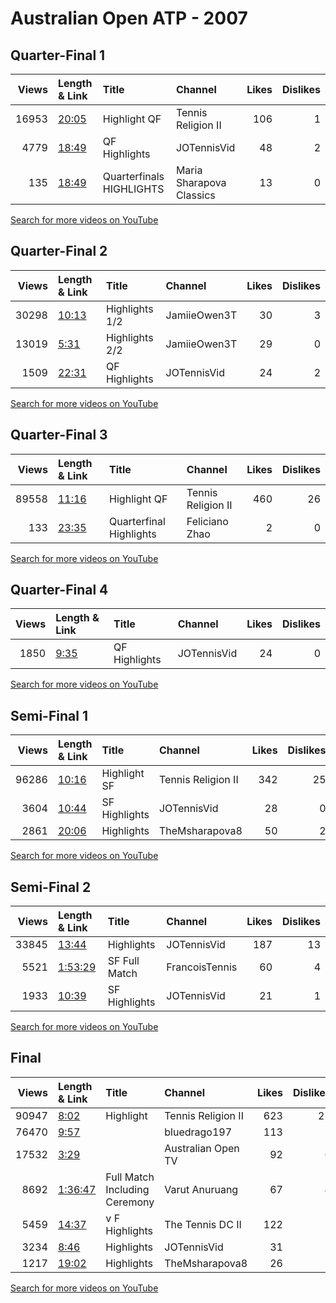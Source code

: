 
# Australian Open ATP - 2007
    
## Quarter-Final 1
|   Views | Length & Link                                        | Title                     | Channel                  |   Likes |   Dislikes |
|--------:|:-----------------------------------------------------|:--------------------------|:-------------------------|--------:|-----------:|
|   16953 | [20:05](https://www.youtube.com/watch?v=gw9u7T9_LKQ) | Highlight   QF            | Tennis Religion II       |     106 |          1 |
|    4779 | [18:49](https://www.youtube.com/watch?v=cNC3I6hLU7E) | QF Highlights             | JOTennisVid              |      48 |          2 |
|     135 | [18:49](https://www.youtube.com/watch?v=wMpq-67estw) | Quarterfinals  HIGHLIGHTS | Maria Sharapova Classics |      13 |          0 |

[Search for more videos on YouTube](https://www.youtube.com/results?search_query=%22australian+open%22+%22Sharapova%22+%22Chakvetadze%22+%222007%22+%22highlights%22)     

## Quarter-Final 2
|   Views | Length & Link                                        | Title          | Channel      |   Likes |   Dislikes |
|--------:|:-----------------------------------------------------|:---------------|:-------------|--------:|-----------:|
|   30298 | [10:13](https://www.youtube.com/watch?v=l9d3-ylcDTk) | Highlights 1/2 | JamiieOwen3T |      30 |          3 |
|   13019 | [5:31](https://www.youtube.com/watch?v=CPdhrip5RQM)  | Highlights 2/2 | JamiieOwen3T |      29 |          0 |
|    1509 | [22:31](https://www.youtube.com/watch?v=W80wlWtTl9k) | QF Highlights  | JOTennisVid  |      24 |          2 |

[Search for more videos on YouTube](https://www.youtube.com/results?search_query=%22australian+open%22+%22Clijsters%22+%22Hingis%22+%222007%22+%22highlights%22)     

## Quarter-Final 3
|   Views | Length & Link                                        | Title                   | Channel            |   Likes |   Dislikes |
|--------:|:-----------------------------------------------------|:------------------------|:-------------------|--------:|-----------:|
|   89558 | [11:16](https://www.youtube.com/watch?v=s0KhSGhxePA) | Highlight   QF          | Tennis Religion II |     460 |         26 |
|     133 | [23:35](https://www.youtube.com/watch?v=evNE99-zvsI) | Quarterfinal Highlights | Feliciano Zhao     |       2 |          0 |

[Search for more videos on YouTube](https://www.youtube.com/results?search_query=%22australian+open%22+%22Williams%22+%22Peer%22+%222007%22+%22highlights%22)     

## Quarter-Final 4
|   Views | Length & Link                                       | Title         | Channel     |   Likes |   Dislikes |
|--------:|:----------------------------------------------------|:--------------|:------------|--------:|-----------:|
|    1850 | [9:35](https://www.youtube.com/watch?v=3WGNj_cJMpA) | QF Highlights | JOTennisVid |      24 |          0 |

[Search for more videos on YouTube](https://www.youtube.com/results?search_query=%22australian+open%22+%22Vaidisova%22+%22Safarova%22+%222007%22+%22highlights%22)     

## Semi-Final 1
|   Views | Length & Link                                        | Title          | Channel            |   Likes |   Dislikes |
|--------:|:-----------------------------------------------------|:---------------|:-------------------|--------:|-----------:|
|   96286 | [10:16](https://www.youtube.com/watch?v=H6CNJjMSK8o) | Highlight   SF | Tennis Religion II |     342 |         25 |
|    3604 | [10:44](https://www.youtube.com/watch?v=9ltevbTcHro) | SF Highlights  | JOTennisVid        |      28 |          0 |
|    2861 | [20:06](https://www.youtube.com/watch?v=Z13Ej_b-mJc) | Highlights     | TheMsharapova8     |      50 |          2 |

[Search for more videos on YouTube](https://www.youtube.com/results?search_query=%22australian+open%22+%22Sharapova%22+%22Clijsters%22+%222007%22+%22highlights%22)     

## Semi-Final 2
|   Views | Length & Link                                          | Title         | Channel        |   Likes |   Dislikes |
|--------:|:-------------------------------------------------------|:--------------|:---------------|--------:|-----------:|
|   33845 | [13:44](https://www.youtube.com/watch?v=MO5Peqjm_U0)   | Highlights    | JOTennisVid    |     187 |         13 |
|    5521 | [1:53:29](https://www.youtube.com/watch?v=OPojSKySPUA) | SF Full Match | FrancoisTennis |      60 |          4 |
|    1933 | [10:39](https://www.youtube.com/watch?v=UL0lVHpcndg)   | SF Highlights | JOTennisVid    |      21 |          1 |

[Search for more videos on YouTube](https://www.youtube.com/results?search_query=%22australian+open%22+%22Williams%22+%22Vaidisova%22+%222007%22+%22highlights%22)     

## Final
|   Views | Length & Link                                          | Title                         | Channel            |   Likes |   Dislikes |
|--------:|:-------------------------------------------------------|:------------------------------|:-------------------|--------:|-----------:|
|   90947 | [8:02](https://www.youtube.com/watch?v=VnfSuHCCvSI)    | Highlight                     | Tennis Religion II |     623 |         22 |
|   76470 | [9:57](https://www.youtube.com/watch?v=xcsm3qHk6QY)    |                               | bluedrago197       |     113 |          7 |
|   17532 | [3:29](https://www.youtube.com/watch?v=-BA3fnCUalw)    |                               | Australian Open TV |      92 |          6 |
|    8692 | [1:36:47](https://www.youtube.com/watch?v=lVQfDGXk6pI) | Full Match Including Ceremony | Varut Anuruang     |      67 |          4 |
|    5459 | [14:37](https://www.youtube.com/watch?v=d2U31whkH2c)   | v      F Highlights           | The Tennis DC II   |     122 |          5 |
|    3234 | [8:46](https://www.youtube.com/watch?v=hF-Wb1QIrzA)    | Highlights                    | JOTennisVid        |      31 |          1 |
|    1217 | [19:02](https://www.youtube.com/watch?v=0UKS3s5ONPU)   | Highlights                    | TheMsharapova8     |      26 |          1 |

[Search for more videos on YouTube](https://www.youtube.com/results?search_query=%22australian+open%22+%22Williams%22+%22Sharapova%22+%222007%22+%22highlights%22)     
